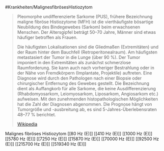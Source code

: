 #Krankheiten/MalignesfibrösesHistiozytom

> Pleomorphe undifferenzierte Sarkome (PUS), frühere Bezeichnung maligne fibröse Histiozytome (MFH) ist die vierthäufigste bösartige Neubildung des Bindegewebes (Sarkom) beim erwachsenen Menschen. Der Altersgipfel beträgt 50–70 Jahre, Männer sind etwas häufiger betroffen als Frauen.
>
> Die häufigsten Lokalisationen sind die Gliedmaßen (Extremitäten) und der Raum hinter dem Bauchfell (Retroperitonealraum). Am häufigsten metastasiert der Tumor in die Lunge (über 90 %). Der Tumor imponiert in den Extremitäten als zunächst schmerzlose Raumforderung. Sie kann auch nach vorheriger Bestrahlung oder in der Nähe von Fremdkörpern (Implantate, Projektile) auftreten. Eine Diagnose wird durch den Pathologen nach einer Biopsie oder chirurgischer Entfernung des Gewebes gestellt. Die Bezeichnung dient als Auffangkorb für alle Sarkome, die keine Ausdifferenzierung (Rhabdomyosarkom, Leiomyosarkom, Liposarkom, Angiosarkom etc.) aufweisen. Mit den zunehmenden histopathologischen Möglichkeiten hat die Zahl der Diagnosen abgenommen. Die Prognose hängt von Tumorgröße und -ausbreitung ab, es sind 5-Jahres-Überlebensraten 48–77 % berichtet.
>
> [Wikipedia](https://de.wikipedia.org/wiki/Pleomorphes%20undifferenziertes%20Sarkom)

Malignes fibröses Histiozytom
[[80 Hz (E)]]
[[410 Hz (E)]]
[[1000 Hz (E)]]
[[5780 Hz (E)]]
[[7250 Hz (E)]]
[[15870 Hz (E)]]
[[70000 Hz (E)]]
[[92500 Hz (E)]]
[[215700 Hz (E)]]
[[519340 Hz (E)]]